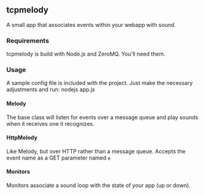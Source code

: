 ## tcpmelody

A small app that associates events within your webapp with sound.

### Requirements

tcpmelody is build with Node.js and ZeroMQ. You'll need them.

### Usage

A sample config file is included with the project. Just make the necessary adjustments and run: nodejs app.js

#### Melody

The base class will listen for events over a message queue and play sounds when it receives one it recognizes.

#### HttpMelody

Like Melody, but over HTTP rather than a message queue. Accepts the event name as a GET parameter named `e`

#### Monitors

Monitors associate a sound loop with the state of your app (up or down).